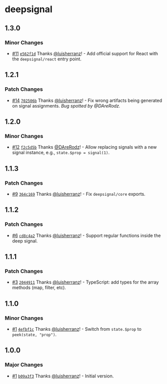 # deepsignal

## 1.3.0

### Minor Changes

- [#11](https://github.com/luisherranz/deepsignal/pull/11) [`e562f1d`](https://github.com/luisherranz/deepsignal/commit/e562f1d4e22e1885eb9e5055a05c6abde600616e) Thanks [@luisherranz](https://github.com/luisherranz)! - Add official support for React with the `deepsignal/react` entry point.

## 1.2.1

### Patch Changes

- [#14](https://github.com/luisherranz/deepsignal/pull/14) [`702506b`](https://github.com/luisherranz/deepsignal/commit/702506b98bf8fccabba567382f60a59b31d66f54) Thanks [@luisherranz](https://github.com/luisherranz)! - Fix wrong artifacts being generated on signal assignments. _Bug spotted by @DAreRodz._

## 1.2.0

### Minor Changes

- [#12](https://github.com/luisherranz/deepsignal/pull/12) [`f2c5d5b`](https://github.com/luisherranz/deepsignal/commit/f2c5d5b29a6674cf77f1b4da2a404c3c86a5ebe8) Thanks [@DAreRodz](https://github.com/DAreRodz)! - Allow replacing signals with a new signal instance, e.g., `state.$prop = signal(1)`.

## 1.1.3

### Patch Changes

- [#9](https://github.com/luisherranz/deepsignal/pull/9) [`364c169`](https://github.com/luisherranz/deepsignal/commit/364c1696c759442b4360bbbc6bbe921d6ff66ef5) Thanks [@luisherranz](https://github.com/luisherranz)! - Fix `deepsignal/core` exports.

## 1.1.2

### Patch Changes

- [#6](https://github.com/luisherranz/deepsignal/pull/6) [`cd8c4a2`](https://github.com/luisherranz/deepsignal/commit/cd8c4a2717efe30305bfaf13305e193c93d85e1c) Thanks [@luisherranz](https://github.com/luisherranz)! - Support regular functions inside the deep signal.

## 1.1.1

### Patch Changes

- [#3](https://github.com/luisherranz/deepsignal/pull/3) [`2044911`](https://github.com/luisherranz/deepsignal/commit/20449118e631e5b3129f1ae1ba1b81eb0fcf78d0) Thanks [@luisherranz](https://github.com/luisherranz)! - TypeScript: add types for the array methods (map, filter, etc).

## 1.1.0

### Minor Changes

- [#1](https://github.com/luisherranz/deepsignal/pull/1) [`4efbf1c`](https://github.com/luisherranz/deepsignal/commit/4efbf1ccc3b089e6a6722de1e58b28e91d540517) Thanks [@luisherranz](https://github.com/luisherranz)! - Switch from `state.$prop` to `peek(state, "prop")`.

## 1.0.0

### Major Changes

- [#1](https://github.com/luisherranz/deepsignal/pull/1) [`b09a3f3`](https://github.com/luisherranz/deepsignal/commit/b09a3f3c911da103ef3179e6d5509035e3e3909b) Thanks [@luisherranz](https://github.com/luisherranz)! - Initial version.
